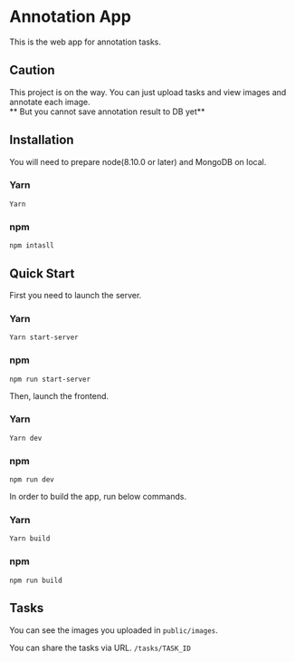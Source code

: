 # Annotation App

This is the web app for annotation tasks.

## Caution
This project is on the way.
You can just upload tasks and view images and annotate each image.  
** But you cannot save annotation result to DB yet**

## Installation
You will need to prepare node(8.10.0 or later) and MongoDB on local.

### Yarn
```
Yarn
```
### npm
```
npm intasll
```

## Quick Start
First you need to launch the server.
### Yarn
```
Yarn start-server
```
### npm
```
npm run start-server
```

Then, launch the frontend.

### Yarn
```
Yarn dev
```
### npm
```
npm run dev
```

In order to build the app, run below commands.

### Yarn
```
Yarn build
```
### npm
```
npm run build
```

## Tasks
You can see the images you uploaded in `public/images`.

You can share the tasks via URL. `/tasks/TASK_ID`
